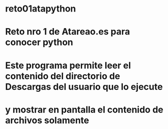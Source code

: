 # reto01atapython
# Reto nro 1 de Atareao.es para conocer python
# Este programa permite leer el contenido del directorio de Descargas del usuario que lo ejecute
# y mostrar en pantalla el contenido de archivos solamente
